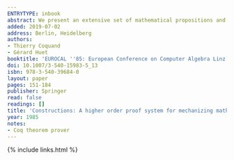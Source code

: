 ```yaml
---
ENTRYTYPE: inbook
abstract: We present an extensive set of mathematical propositions and proofs in order to demonstrate the power of expression of the theory of constructions.
added: 2019-07-02
address: Berlin, Heidelberg
authors:
- Thierry Coquand
- Gérard Huet
booktitle: 'EUROCAL ''85: European Conference on Computer Algebra Linz, Austria, April 1-3 1985 Proceedings Vol. 1: Invited Lectures'
doi: 10.1007/3-540-15983-5_13
isbn: 978-3-540-39684-0
layout: paper
pages: 151-184
publisher: Springer
read: false
readings: []
title: 'Constructions: A higher order proof system for mechanizing mathematics'
year: 1985
notes:
- Coq theorem prover
---
```

{% include links.html %}
